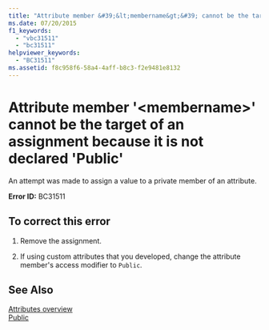 ```yaml
---
title: "Attribute member &#39;&lt;membername&gt;&#39; cannot be the target of an assignment because it is not declared &#39;Public&#39;"
ms.date: 07/20/2015
f1_keywords: 
  - "vbc31511"
  - "bc31511"
helpviewer_keywords: 
  - "BC31511"
ms.assetid: f8c958f6-58a4-4aff-b8c3-f2e9481e8132
---
```

# Attribute member &#39;&lt;membername&gt;&#39; cannot be the target of an assignment because it is not declared &#39;Public&#39;
An attempt was made to assign a value to a private member of an attribute.  
  
 **Error ID:** BC31511  
  
## To correct this error  
  
1.  Remove the assignment.  
  
2.  If using custom attributes that you developed, change the attribute member's access modifier to `Public`.  
  
## See Also  
 [Attributes overview](~/docs/visual-basic/programming-guide/concepts/attributes/index.md)  
 [Public](../../visual-basic/language-reference/modifiers/public.md)
